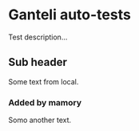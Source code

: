 # Ganteli auto-tests

Test description...

## Sub header
Some text from local.

### Added by mamory 
Somo another text.